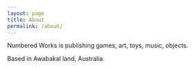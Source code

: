 ```yaml
---
layout: page
title: About
permalink: /about/
---
```


Numbered Works is publishing games, art, toys, music, objects.

Based in Awabakal land, Australia.
